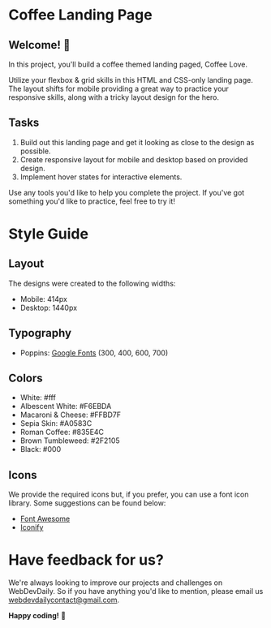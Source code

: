 # Coffee Landing Page

## Welcome! 👋

In this project, you'll build a coffee themed landing paged, Coffee Love.

Utilize your flexbox & grid skills in this HTML and CSS-only landing page. The layout shifts for mobile providing a great way to practice your responsive skills, along with a tricky layout design for the hero.

## Tasks

1. Build out this landing page and get it looking as close to the design as possible.
2. Create responsive layout for mobile and desktop based on provided design.
3. Implement hover states for interactive elements.

Use any tools you'd like to help you complete the project. If you've got something you'd like to practice, feel free to try it!

# Style Guide

## Layout

The designs were created to the following widths:

- Mobile: 414px
- Desktop: 1440px

## Typography

- Poppins: [Google Fonts](https://fonts.google.com/specimen/Poppins) (300, 400, 600, 700)

## Colors

- White: #fff
- Albescent White: #F6EBDA
- Macaroni & Cheese: #FFBD7F
- Sepia Skin: #A0583C
- Roman Coffee: #835E4C
- Brown Tumbleweed: #2F2105
- Black: #000

## Icons

We provide the required icons but, if you prefer, you can use a font icon library. Some suggestions can be found below:

- [Font Awesome](https://fontawesome.com)
- [Iconify](https://iconify.design/)

# Have feedback for us?

We're always looking to improve our projects and challenges on WebDevDaily. So if you have anything you'd like to mention, please email us webdevdailycontact@gmail.com.

**Happy coding!** 🚀
